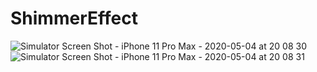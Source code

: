 # ShimmerEffect

![Simulator Screen Shot - iPhone 11 Pro Max - 2020-05-04 at 20 08 30](https://user-images.githubusercontent.com/38103919/80978424-a6c36e00-8e43-11ea-99d9-6b2baab6ba0b.png)
![Simulator Screen Shot - iPhone 11 Pro Max - 2020-05-04 at 20 08 31](https://user-images.githubusercontent.com/38103919/80978433-aaef8b80-8e43-11ea-8136-2737ae8443dc.png)

